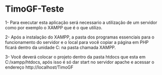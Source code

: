 # TimoGF-Teste

1- Para executar esta aplicação será necessario a utilização de um servidor como por exemplo o XAMPP que é o que utilizo.

2- Após a instalação do XAMPP, a pasta dos programas essenciais para o funcionamento do servidor e o local para você copiar a página em PHP ficará dentro da unidade C: na pasta chamada XAMPP.

3- Você deverá colocar o projeto dentro da pasta htdocs que esta em C:/xampp/htdocs, após isso é só dar start no servidor apache e acessar o endereço http://localhost/TimoGF
